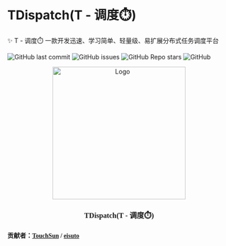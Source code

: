 # TDispatch(T - 调度⏱️)

✨ T - 调度⏱️ 一款开发迅速、学习简单、轻量级、易扩展分布式任务调度平台

![GitHub last commit](https://img.shields.io/github/last-commit/Touch-Sun/t-dispatch)
![GitHub issues](https://img.shields.io/github/issues/Touch-Sun/t-dispatch)
![GitHub Repo stars](https://img.shields.io/github/stars/Touch-Sun/t-dispatch)
![GitHub](https://img.shields.io/github/license/Touch-Sun/t-dispatch)
<br />
<p align="center">
  <a href="https://github.com/Touch-Sun/t-dispatch">
    <img style="" src="https://i.imgloc.com/2023/06/02/VkcoMt.png" alt="Logo" width="300" height="300">
  </a>
</p>
<h3 align="center" style="font-family: 幼圆,serif">TDispatch(T - 调度⏱️)</h3>
<h4 align="left" style="font-family: 幼圆,serif">贡献者：<a href="https://github.com/Touch-Sun">TouchSun</a> / <a href="https://github.com/eisuto">eisuto</a></h4>


